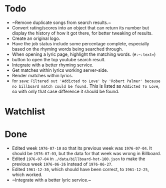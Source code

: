 # Todo
- ~Remove duplicate songs from search results.~
- Convert rating/scores into an object that can return its number but display the history of how it got there, for better tweaking of results.
- Create an original logo.
- Have the job status include some percentage complete, especially based on the rhyming words being searched through.
- When opening a lyric page, highlight the matching words. (`#:~:text=`)
- button to open the top youtube search result. 
- Integrate with a better rhyming service.
- Get matches within lyrics working server-side.
- Render matches within lyrics.
- for `save`: `Filtered out 'Addicted to Love' by 'Robert Palmer' because no billboard match could be found.` This is listed as `Addicted To Love`, so with only that case difference it should be found.

# Watchlist

# Done
- Edited week `1976-07-10` so that its previous week was `1976-07-04`. It should be `1976-07-03`, but the data for that week was wrong in Billboard.
- Edited `1976-07-04` in `./data/billboard-hot-100.json` to make the previous week `1976-06-26` instead of `1976-06-27`. 
- Edited `1961-12-30`, which should have been correct, to `1961-12-25`, which worked.
- ~Integrate with a better lyric service.~


